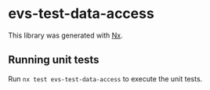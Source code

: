 # evs-test-data-access

This library was generated with [Nx](https://nx.dev).

## Running unit tests

Run `nx test evs-test-data-access` to execute the unit tests.
